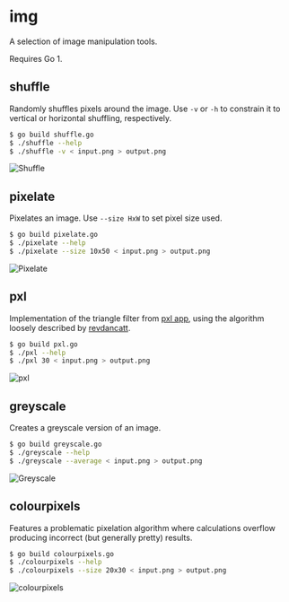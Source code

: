 # img

A selection of image manipulation tools.

Requires Go 1.

## shuffle

Randomly shuffles pixels around the image. Use `-v` or `-h` to constrain it to
vertical or horizontal shuffling, respectively.

``` bash
$ go build shuffle.go
$ ./shuffle --help
$ ./shuffle -v < input.png > output.png
```

![Shuffle](http://github.com/hawx/img/raw/master/examples/shuffle.png)

## pixelate

Pixelates an image. Use `--size HxW` to set pixel size used.

``` bash
$ go build pixelate.go
$ ./pixelate --help
$ ./pixelate --size 10x50 < input.png > output.png
```

![Pixelate](http://github.com/hawx/img/raw/master/examples/pixelate.png)

## pxl

Implementation of the triangle filter from [pxl app][pxlapp], using the
algorithm loosely described by [revdancatt][rev].

``` bash
$ go build pxl.go
$ ./pxl --help
$ ./pxl 30 < input.png > output.png
```

![pxl](http://github.com/hawx/img/raw/master/examples/pxl.png)

## greyscale

Creates a greyscale version of an image.

``` bash
$ go build greyscale.go
$ ./greyscale --help
$ ./greyscale --average < input.png > output.png
```

![Greyscale](http://github.com/hawx/img/raw/master/examples/greyscale.png)

## colourpixels

Features a problematic pixelation algorithm where calculations overflow
producing incorrect (but generally pretty) results.

``` bash
$ go build colourpixels.go
$ ./colourpixels --help
$ ./colourpixels --size 20x30 < input.png > output.png
```

![colourpixels](http://github.com/hawx/img/raw/master/examples/colourpixels.png)


[pxlapp]: http://kohlberger.net/apps/pxl
[rev]:    http://revdancatt.com/2012/03/31/the-pxl-effect-with-javascript-and-canvas-and-maths/
[cpng]:   https://github.com/wvanbergen/chunky_png
